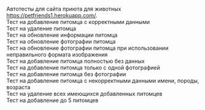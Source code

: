 Автотесты для сайта приюта для животных https://petfriends1.herokuapp.com/. \
Тест на добавление питомца с корректными данными\
Тест на удаление питомца\
Тест на обновление информации питомца\
Тест на обновление фотографии питомца\
Тест на обновление фотографии питомца при использовании неправильного формата изображения\
Тест на добавление питомца полностью без данных\
Тест на добавление питомца только с одной фотографией\
Тест на добавление питомца без фотографии\
Тест на добавление питомца с некорректными данными имени, породы, возраста\
Тест на удаление всех имеющихся добавленных питомцев\
Тест на добавление до 5 питомцев
